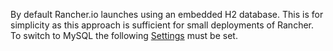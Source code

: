 By default Rancher.io launches using an embedded H2 database.  This is for simplicity as this approach is sufficient for small deployments of Rancher.  To switch to MySQL the following [Settings](Settings.md) must be set.
